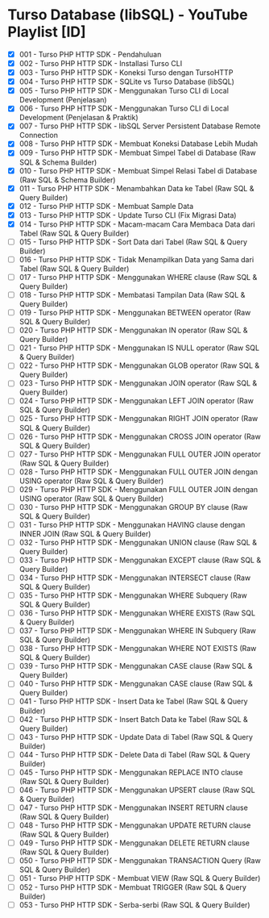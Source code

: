 # Turso Database (libSQL) - YouTube Playlist [ID]
- [x] 001 - Turso PHP HTTP SDK - Pendahuluan
- [x] 002 - Turso PHP HTTP SDK - Installasi Turso CLI
- [x] 003 - Turso PHP HTTP SDK - Koneksi Turso dengan TursoHTTP
- [x] 004 - Turso PHP HTTP SDK - SQLite vs Turso Database (libSQL)
- [x] 005 - Turso PHP HTTP SDK - Menggunakan Turso CLI di Local Development (Penjelasan)
- [x] 006 - Turso PHP HTTP SDK - Menggunakan Turso CLI di Local Development (Penjelasan & Praktik)
- [x] 007 - Turso PHP HTTP SDK - libSQL Server Persistent Database Remote Connection
- [x] 008 - Turso PHP HTTP SDK - Membuat Koneksi Database Lebih Mudah
- [x] 009 - Turso PHP HTTP SDK - Membuat Simpel Tabel di Database (Raw SQL & Schema Builder)
- [x] 010 - Turso PHP HTTP SDK - Membuat Simpel Relasi Tabel di Database (Raw SQL & Schema Builder)
- [x] 011 - Turso PHP HTTP SDK - Menambahkan Data ke Tabel (Raw SQL & Query Builder)
- [x] 012 - Turso PHP HTTP SDK - Membuat Sample Data
- [x] 013 - Turso PHP HTTP SDK - Update Turso CLI (Fix Migrasi Data)
- [x] 014 - Turso PHP HTTP SDK - Macam-macam Cara Membaca Data dari Tabel (Raw SQL & Query Builder)
- [ ] 015 - Turso PHP HTTP SDK - Sort Data dari Tabel (Raw SQL & Query Builder)
- [ ] 016 - Turso PHP HTTP SDK - Tidak Menampilkan Data yang Sama dari Tabel (Raw SQL & Query Builder)
- [ ] 017 - Turso PHP HTTP SDK - Menggunakan WHERE clause (Raw SQL & Query Builder)
- [ ] 018 - Turso PHP HTTP SDK - Membatasi Tampilan Data (Raw SQL & Query Builder)
- [ ] 019 - Turso PHP HTTP SDK - Menggunakan BETWEEN operator (Raw SQL & Query Builder)
- [ ] 020 - Turso PHP HTTP SDK - Menggunakan IN operator (Raw SQL & Query Builder)
- [ ] 021 - Turso PHP HTTP SDK - Menggunakan IS NULL operator (Raw SQL & Query Builder)
- [ ] 022 - Turso PHP HTTP SDK - Menggunakan GLOB operator (Raw SQL & Query Builder)
- [ ] 023 - Turso PHP HTTP SDK - Menggunakan JOIN operator (Raw SQL & Query Builder)
- [ ] 024 - Turso PHP HTTP SDK - Menggunakan LEFT JOIN operator (Raw SQL & Query Builder)
- [ ] 025 - Turso PHP HTTP SDK - Menggunakan RIGHT JOIN operator (Raw SQL & Query Builder)
- [ ] 026 - Turso PHP HTTP SDK - Menggunakan CROSS JOIN operator (Raw SQL & Query Builder)
- [ ] 027 - Turso PHP HTTP SDK - Menggunakan FULL OUTER JOIN operator (Raw SQL & Query Builder)
- [ ] 028 - Turso PHP HTTP SDK - Menggunakan FULL OUTER JOIN dengan USING operator (Raw SQL & Query Builder)
- [ ] 029 - Turso PHP HTTP SDK - Menggunakan FULL OUTER JOIN dengan USING operator (Raw SQL & Query Builder)
- [ ] 030 - Turso PHP HTTP SDK - Menggunakan GROUP BY clause (Raw SQL & Query Builder)
- [ ] 031 - Turso PHP HTTP SDK - Menggunakan HAVING clause dengan INNER JOIN (Raw SQL & Query Builder)
- [ ] 032 - Turso PHP HTTP SDK - Menggunakan UNION clause (Raw SQL & Query Builder)
- [ ] 033 - Turso PHP HTTP SDK - Menggunakan EXCEPT clause (Raw SQL & Query Builder)
- [ ] 034 - Turso PHP HTTP SDK - Menggunakan INTERSECT clause (Raw SQL & Query Builder)
- [ ] 035 - Turso PHP HTTP SDK - Menggunakan WHERE Subquery (Raw SQL & Query Builder)
- [ ] 036 - Turso PHP HTTP SDK - Menggunakan WHERE EXISTS (Raw SQL & Query Builder)
- [ ] 037 - Turso PHP HTTP SDK - Menggunakan WHERE IN Subquery (Raw SQL & Query Builder)
- [ ] 038 - Turso PHP HTTP SDK - Menggunakan WHERE NOT EXISTS (Raw SQL & Query Builder)
- [ ] 039 - Turso PHP HTTP SDK - Menggunakan CASE clause (Raw SQL & Query Builder)
- [ ] 040 - Turso PHP HTTP SDK - Menggunakan CASE clause (Raw SQL & Query Builder)
- [ ] 041 - Turso PHP HTTP SDK - Insert Data ke Tabel (Raw SQL & Query Builder)
- [ ] 042 - Turso PHP HTTP SDK - Insert Batch Data ke Tabel (Raw SQL & Query Builder)
- [ ] 043 - Turso PHP HTTP SDK - Update Data di Tabel (Raw SQL & Query Builder)
- [ ] 044 - Turso PHP HTTP SDK - Delete Data di Tabel (Raw SQL & Query Builder)
- [ ] 045 - Turso PHP HTTP SDK - Menggunakan REPLACE INTO clause (Raw SQL & Query Builder)
- [ ] 046 - Turso PHP HTTP SDK - Menggunakan UPSERT clause (Raw SQL & Query Builder)
- [ ] 047 - Turso PHP HTTP SDK - Menggunakan INSERT RETURN clause (Raw SQL & Query Builder)
- [ ] 048 - Turso PHP HTTP SDK - Menggunakan UPDATE RETURN clause (Raw SQL & Query Builder)
- [ ] 049 - Turso PHP HTTP SDK - Menggunakan DELETE RETURN clause (Raw SQL & Query Builder)
- [ ] 050 - Turso PHP HTTP SDK - Menggunakan TRANSACTION Query (Raw SQL & Query Builder)
- [ ] 051 - Turso PHP HTTP SDK - Membuat VIEW (Raw SQL & Query Builder)
- [ ] 052 - Turso PHP HTTP SDK - Membuat TRIGGER (Raw SQL & Query Builder)
- [ ] 053 - Turso PHP HTTP SDK - Serba-serbi (Raw SQL & Query Builder)

